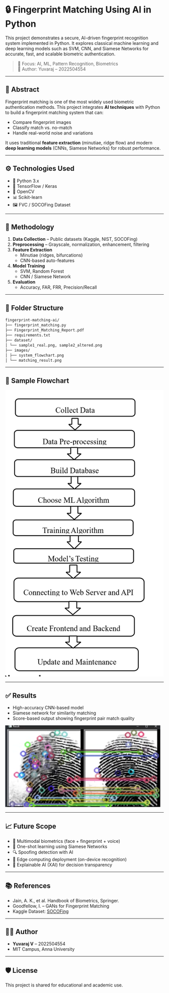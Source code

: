 # 🔒 Fingerprint Matching Using AI in Python

This project demonstrates a secure, AI-driven fingerprint recognition system implemented in Python. It explores classical machine learning and deep learning models such as SVM, CNN, and Siamese Networks for accurate, fast, and scalable biometric authentication.

> 🧠 Focus: AI, ML, Pattern Recognition, Biometrics  
> 👤 Author: Yuvaraj – 2022504554  

---

## 🧠 Abstract

Fingerprint matching is one of the most widely used biometric authentication methods. This project integrates **AI techniques** with Python to build a fingerprint matching system that can:
- Compare fingerprint images
- Classify match vs. no-match
- Handle real-world noise and variations

It uses traditional **feature extraction** (minutiae, ridge flow) and modern **deep learning models** (CNNs, Siamese Networks) for robust performance.

---

## ⚙️ Technologies Used

- 🐍 Python 3.x
- 🧠 TensorFlow / Keras
- 🤖 OpenCV
- 📊 Scikit-learn
- 🖼️ FVC / SOCOFing Dataset

---

## 🧪 Methodology

1. **Data Collection** – Public datasets (Kaggle, NIST, SOCOFing)
2. **Preprocessing** – Grayscale, normalization, enhancement, filtering
3. **Feature Extraction**
   - Minutiae (ridges, bifurcations)
   - CNN-based auto-features
4. **Model Training**
   - SVM, Random Forest
   - CNN / Siamese Network
5. **Evaluation**
   - Accuracy, FAR, FRR, Precision/Recall

---

## 📁 Folder Structure
```
fingerprint-matching-ai/
├── fingerprint_matching.py
├── Fingerprint_Matching_Report.pdf
├── requirements.txt
├── dataset/
│ └── sample1_real.png, sample2_altered.png
├── images/
│ ├── system_flowchart.png
│ └── matching_result.png
```


---

## 🧠 Sample Flowchart

![Flowchart](images/system_flowchart.png)

---

## ✅ Results

- High-accuracy CNN-based model
- Siamese network for similarity matching
- Score-based output showing fingerprint pair match quality

![Matching Example](images/matching_result.png)

---

## 📈 Future Scope

- 🔐 Multimodal biometrics (face + fingerprint + voice)
- 🧠 One-shot learning using Siamese Networks
- 🔍 Spoofing detection with AI
- 📱 Edge computing deployment (on-device recognition)
- 🧾 Explainable AI (XAI) for decision transparency

---

## 📚 References

- Jain, A. K., et al. Handbook of Biometrics, Springer.
- Goodfellow, I. – GANs for Fingerprint Matching
- Kaggle Dataset: [SOCOFing](https://www.kaggle.com/datasets/ruizgara/socofing)

---

## 👨‍🎓 Author

- **Yuvaraj V** – 2022504554  
-  MIT Campus, Anna University

---

## 🛡️ License

This project is shared for educational and academic use.

